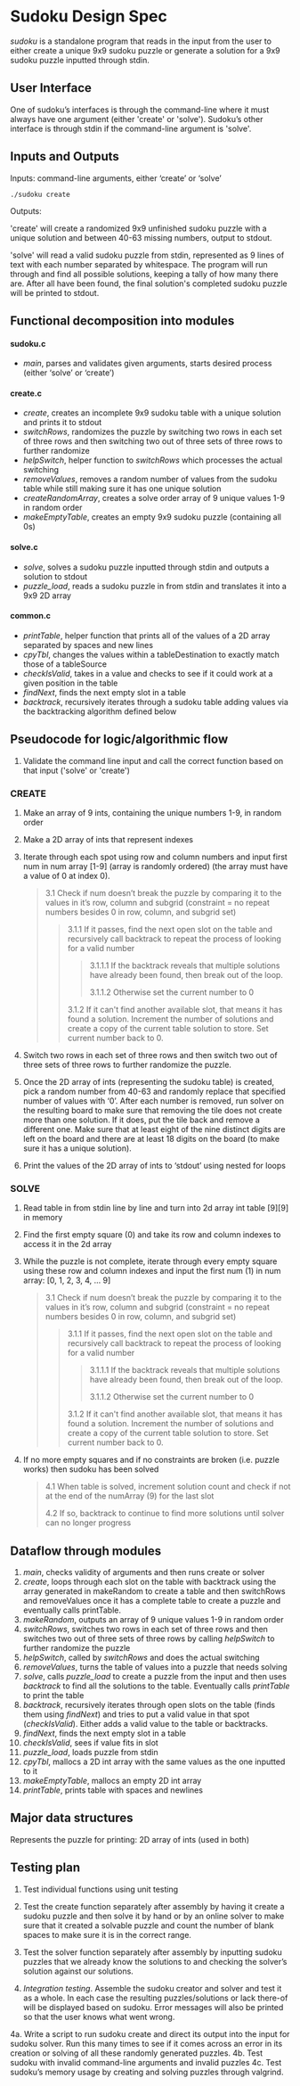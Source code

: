# Sudoku Design Spec

*sudoku* is a standalone program that reads in the input from the user to either create a unique 9x9 sudoku puzzle or generate a solution for a 9x9 sudoku puzzle inputted through stdin.

## User Interface

One of sudoku’s interfaces is through the command-line where it must always have one argument (either 'create' or 'solve'). Sudoku’s other interface is through stdin if the command-line argument is 'solve'.

## Inputs and Outputs

Inputs: command-line arguments, either ‘create’ or ‘solve’
```
./sudoku create
```
Outputs: 

'create' will create a randomized 9x9 unfinished sudoku puzzle with a unique solution and between 40-63 missing numbers, output to stdout.

'solve' will read a valid sudoku puzzle from stdin, represented as 9 lines of text with each number separated by whitespace. The program will run through and find all possible solutions, keeping a tally of how many there are. After all have been found, the final solution's completed sudoku puzzle will be printed to stdout.

## Functional decomposition into modules

#### sudoku.c

* *main*, parses and validates given arguments, starts desired process (either ‘solve’ or ‘create’)

#### create.c

* *create*, creates an incomplete 9x9 sudoku table with a unique solution and prints it to stdout
* *switchRows*, randomizes the puzzle by switching two rows in each set of three rows and then switching two out of three sets of three rows to further randomize 
* *helpSwitch*, helper function to *switchRows* which processes the actual switching
* *removeValues*, removes a random number of values from the sudoku table while still making sure it has one unique solution
* *createRandomArray*, creates a solve order array of 9 unique values 1-9 in random order
* *makeEmptyTable*, creates an empty 9x9 sudoku puzzle (containing all 0s)

#### solve.c

* *solve*, solves a sudoku puzzle inputted through stdin and outputs a solution to stdout
* *puzzle_load*, reads a sudoku puzzle in from stdin and translates it into a 9x9 2D array

#### common.c 

* *printTable*, helper function that prints all of the values of a 2D array separated by spaces and new lines
* *cpyTbl*, changes the values within a tableDestination to exactly match those of a tableSource 
* *checkIsValid*, takes in a value and checks to see if it could work at a given position in the table
* *findNext*, finds the next empty slot in a table 
* *backtrack*, recursively iterates through a sudoku table adding values via the backtracking algorithm defined below

## Pseudocode for logic/algorithmic flow

1. Validate the command line input and call the correct function based on that input ('solve' or 'create')

### CREATE 
1. Make an array of 9 ints, containing the unique numbers 1-9, in random order
2. Make a 2D array of ints that represent indexes
3. Iterate through each spot using row and column numbers and input first num in num array [1-9] (array is randomly ordered) (the array must have a value of 0 at index 0).

    >3.1 Check if num doesn’t break the puzzle by comparing it to the values in it’s row, column and subgrid (constraint = no repeat numbers besides 0 in row, column, and subgrid set)
    >>3.1.1 If it passes, find the next open slot on the table and recursively call backtrack to repeat the process of looking for a valid number
    >>>3.1.1.1 If the backtrack reveals that multiple solutions have already been found, then break out of the loop.
    >>>
    >>>3.1.1.2 Otherwise set the current number to 0
    >>>
    >>3.1.2 If it can't find another available slot, that means it has found a solution. Increment the number of solutions and create a copy of the current table solution to store. Set current number back to 0.
4. Switch two rows in each set of three rows and then switch two out of three sets of three rows to further randomize the puzzle.
5. Once the 2D array of ints (representing the sudoku table) is created, pick a random number from 40-63 and randomly replace that specified number of values with ‘0’. After each number is removed, run solver on the resulting board to make sure that removing the tile does not create more than one solution. If it does, put the tile back and remove a different one. Make sure that at least eight of the nine distinct digits are left on the board and there are at least 18 digits on the board (to make sure it has a unique solution).
6. Print the values of the 2D array of ints to ‘stdout’ using nested for loops

### SOLVE
1. Read table in from stdin line by line and turn into 2d array int table [9][9] in memory
2. Find the first empty square (0) and take its row and column indexes to access it in the 2d array
3. While the puzzle is not complete, iterate through every empty square using these row and column indexes and input the first num (1) in num array: [0, 1, 2, 3, 4, … 9]

    >3.1 Check if num doesn’t break the puzzle by comparing it to the values in it’s row, column and subgrid (constraint = no repeat numbers besides 0 in row, column, and subgrid set)
    >>3.1.1 If it passes, find the next open slot on the table and recursively call backtrack to repeat the process of looking for a valid number
    >>>3.1.1.1 If the backtrack reveals that multiple solutions have already been found, then break out of the loop.
    >>>
    >>>3.1.1.2 Otherwise set the current number to 0
    >>>
    >>3.1.2 If it can't find another available slot, that means it has found a solution. Increment the number of solutions and create a copy of the current table solution to store. Set current number back to 0.
4. If no more empty squares and if no constraints are broken (i.e. puzzle works) then sudoku has been solved
    >4.1 When table is solved, increment solution count and check if not at the end of the numArray (9) for the last slot
    >
    >4.2 If so, backtrack to continue to find more solutions until solver can no longer progress

## Dataflow through modules


1. *main*, checks validity of arguments and then runs create or solver
2. *create*, loops through each slot on the table with backtrack using the array generated in makeRandom to create a table and then switchRows and removeValues once it has a complete table to create a puzzle and eventually calls printTable.
3. *makeRandom*, outputs an array of 9 unique values 1-9 in random order
4. *switchRows*, switches two rows in each set of three rows and then switches two out of three sets of three rows by calling *helpSwitch* to further randomize the puzzle
5. *helpSwitch*, called by *switchRows* and does the actual switching
6. *removeValues*, turns the table of values into a puzzle that needs solving
7. *solve*, calls *puzzle_load* to create a puzzle from the input and then uses *backtrack* to find all the solutions to the table. Eventually calls *printTable* to print the table
8. *backtrack*, recursively iterates through open slots on the table (finds them using *findNext*) and tries to put a valid value in that spot (*checkIsValid*). Either adds a valid value to the table or backtracks.
9. *findNext*, finds the next empty slot in a table 
10. *checkIsValid*, sees if value fits in slot
11. *puzzle_load*, loads puzzle from stdin
12. *cpyTbl*, mallocs a 2D int array with the same values as the one inputted to it
13. *makeEmptyTable*, mallocs an empty 2D int array
14. *printTable*, prints table with spaces and newlines


## Major data structures

Represents the puzzle for printing:
2D array of ints (used in both)

## Testing plan

1. Test individual functions using unit testing

2. Test the create function separately after assembly by having it create a sudoku puzzle and then solve it by hand or by an online solver to make sure that it created a solvable puzzle and count the number of blank spaces to make sure it is in the correct range.

3. Test the solver function separately after assembly by inputting sudoku puzzles that we already know the solutions to and checking the solver’s solution against our solutions.

4. *Integration testing*. Assemble the sudoku creator and solver and test it as a whole. In each case the resulting puzzles/solutions or lack there-of will be displayed based on sudoku. Error messages will also be printed so that the user knows what went wrong.

4a. Write a script to run sudoku create and direct its output into the input for sudoku solver. Run this many times to see if it comes across an error in its creation or solving of all these randomly generated puzzles.
4b. Test sudoku with invalid command-line arguments and invalid puzzles
4c. Test sudoku’s memory usage by creating and solving puzzles through valgrind.
